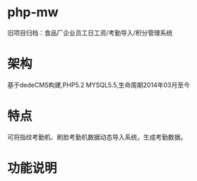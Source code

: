 # php-mw
旧项目归档：食品厂企业员工日工资/考勤导入/积分管理系统

# 架构
基于dedeCMS构建,PHP5.2 MYSQL5.5,生命周期2014年03月至今

# 特点
可将指纹考勤机、刷脸考勤机数据动态导入系统，生成考勤数据。

# 功能说明
